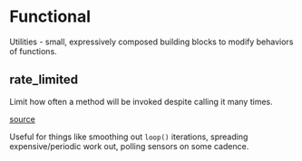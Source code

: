 # Functional
Utilities - small, expressively composed building blocks to modify behaviors of functions.


## rate_limited
Limit how often a method will be invoked despite calling it many times.

[source](./rate_limited.py)

Useful for things like smoothing out `loop()` iterations, spreading expensive/periodic work out, polling sensors on
some cadence.
